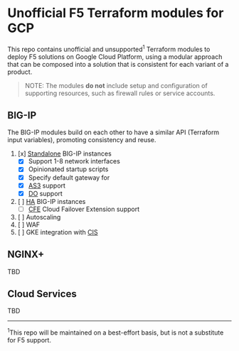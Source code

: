 # Unofficial F5 Terraform modules for GCP

This repo contains unofficial and unsupported<sup>1</sup> Terraform modules to
deploy F5 solutions on Google Cloud Platform, using a modular approach that can
be composed into a solution that is consistent for each variant of a product.

> NOTE: The modules **do not** include setup and configuration of supporting
> resources, such as firewall rules or service accounts.

## BIG-IP

The BIG-IP modules build on each other to have a similar API (Terraform input
variables), promoting consistency and reuse.

1. [x] [Standalone](modules/big-ip/instance/) BIG-IP instances
   * [x] Support 1-8 network interfaces
   * [x] Opinionated startup scripts
   * [x] Specify default gateway for
   * [x] [AS3](https://clouddocs.f5.com/products/extensions/f5-appsvcs-extension/latest/) support
   * [x] [DO](https://clouddocs.f5.com/products/extensions/f5-declarative-onboarding/latest/) support
2. [ ] [HA](modules/big-ip/ha/) BIG-IP instances
   * [ ] [CFE](https://clouddocs.f5.com/products/extensions/f5-cloud-failover/latest/) Cloud Failover Extension support
3. [ ] Autoscaling
4. [ ] WAF
5. [ ] GKE integration with [CIS](https://www.f5.com/products/automation-and-orchestration/container-ingress-services)

## NGINX+

TBD

## Cloud Services

TBD

---

<sup>1</sup>This repo will be maintained on a best-effort basis, but is not a
substitute for F5 support.
